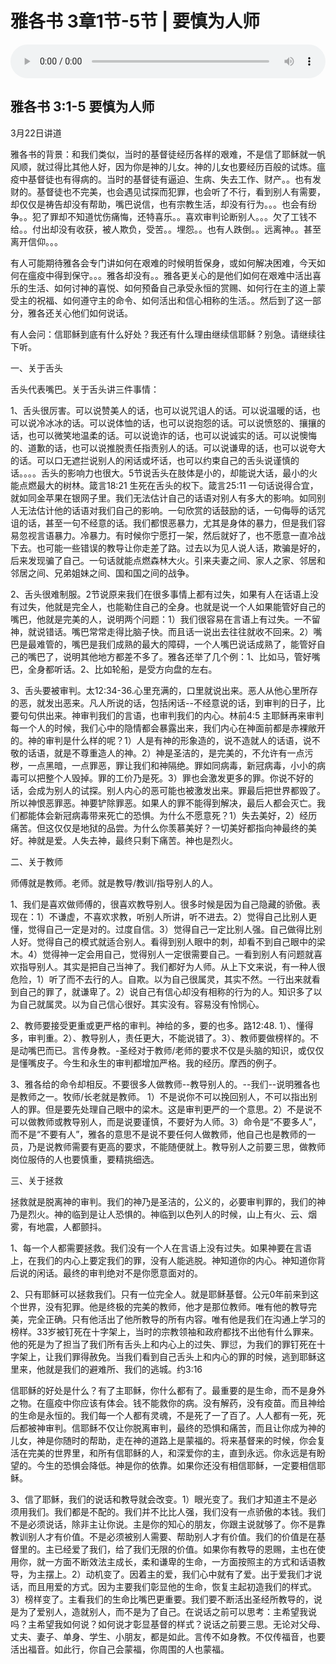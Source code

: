 # 雅各书 3章1节-5节 | 要慎为人师

<audio style="width: 100%;" preload="false" controls controlslist="nodownload"><source src="https://51chat-my.sharepoint.com/:u:/g/personal/simai_51chat_onmicrosoft_com/Efa-eXslZKVBm7kBbnMKpPABeRh_2Kf_URrFXlMRZk5srQ?e=jZ7tzK" type="audio/mpeg">Your browser does not support the audio element.</audio>


## 雅各书 3:1-5  要慎为人师

3月22日讲道

雅各书的背景：和我们类似，当时的基督徒经历各样的艰难，不是信了耶稣就一帆风顺，就过得比其他人好，因为你是神的儿女。神的儿女也要经历百般的试炼。瘟疫中基督徒也有得病的。当时的基督徒有逼迫、生病、失去工作、财产。。也有发财的。基督徒也不完美，也会遇见试探而犯罪，也会听了不行，看到别人有需要，却仅仅是祷告却没有帮助，嘴巴说信，也有宗教生活，却没有行为。。。也会有纷争。。犯了罪却不知道忧伤痛悔，还特喜乐。。喜欢审判论断别人。。。欠了工钱不给。。付出却没有收获，被人欺负，受苦。。埋怨。。也有人跌倒。。远离神。。甚至离开信仰。。。

有人可能期待雅各会专门讲如何在艰难的时候明哲保身，或如何解决困难，今天如何在瘟疫中得到保守。。。雅各却没有。。雅各更关心的是他们如何在艰难中活出喜乐的生活、如何讨神的喜悦、如何预备自己承受永恒的赏赐、如何行在主的道上蒙受主的祝福、如何遵守主的命令、如何活出和信心相称的生活。。然后到了这一部分，雅各还关心他们如何说话。

有人会问：信耶稣到底有什么好处？我还有什么理由继续信耶稣？别急。请继续往下听。

一、关于舌头

舌头代表嘴巴。关于舌头讲三件事情：

1、舌头很厉害。可以说赞美人的话，也可以说咒诅人的话。可以说温暖的话，也可以说冷冰冰的话。可以说体恤的话，也可以说抱怨的话。可以说愤怒的、攘攘的话，也可以微笑地温柔的话。可以说诡诈的话，也可以说诚实的话。可以说懊悔的、道歉的话，也可以说推脱责任指责别人的话。可以说谦卑的话，也可以说夸大的话。可以口无遮拦说别人的闲话或坏话，也可以约束自己的舌头说谨慎的话。。。。舌头的影响力也很大。5节说舌头在肢体是小的，却能说大话，最小的火能点燃最大的树林。箴言18:21 生死在舌头的权下。箴言25:11 一句话说得合宜，就如同金苹果在银网子里。我们无法估计自己的话语对别人有多大的影响。如同别人无法估计他的话语对我们自己的影响。一句欣赏的话鼓励的话，一句侮辱的话咒诅的话，甚至一句不经意的话。我们都恨恶暴力，尤其是身体的暴力，但是我们容易忽视言语暴力。冷暴力。有时候你宁愿打一架，然后就好了，也不愿意一直冷战下去。也可能一些错误的教导让你走差了路。过去以为见人说人话，欺骗是好的，后来发现骗了自己。一句话就能点燃森林大火。引来夫妻之间、家人之家、邻居和邻居之间、兄弟姐妹之间、国和国之间的战争。

2、舌头很难制服。2节说原来我们在很多事情上都有过失，如果有人在话语上没有过失，他就是完全人，也能勒住自己的全身。也就是说一个人如果能管好自己的嘴巴，他就是完美的人，说明两个问题：1）我们很容易在言语上有过失。一不留神，就说错话。嘴巴常常走得比脑子快。而且话一说出去往往就收不回来。2）嘴巴是最难管的，嘴巴是我们成熟的最大的障碍，一个人嘴巴说话成熟了，能管好自己的嘴巴了，说明其他地方都差不多了。雅各还举了几个例：1、比如马，管好嘴巴，全身都听话。2、比如轮船，是受方向盘的左右。

3、舌头要被审判。太12:34-36.心里充满的，口里就说出来。恶人从他心里所存的恶，就发出恶来。凡人所说的话，包括闲话--不经意说的话，到审判的日子，比要句句供出来。神审判我们的言语，也审判我们的内心。林前4:5 主耶稣再来审判每一个人的时候，我们心中的隐情都会暴露出来，我们内心在神面前都是赤裸敞开的。神的审判是什么样的呢？1）人是有神的形象造的，说不造就人的话语，说不敬的话语，就是不尊重造人的神。2）神是圣洁的，是完美的，不允许有一点污秽，一点黑暗，一点罪恶，罪让我们和神隔绝。罪如同病毒，新冠病毒，小小的病毒可以把整个人毁掉。罪的工价乃是死。3）罪也会激发更多的罪。你说不好的话，会成为别人的试探。别人内心的恶可能也被激发出来。罪最后把世界都毁了。所以神恨恶罪恶。神要铲除罪恶。如果人的罪不能得到解决，最后人都会灭亡。我们都能体会新冠病毒带来死亡的恐惧。为什么不愿意死？1）失去美好，2）经历痛苦。但这仅仅是地狱的品尝。为什么你羡慕美好？一切美好都指向神最终的美好。神就是爱。人失去神，最终只剩下痛苦。神也是烈火。

二、关于教师

师傅就是教师。老师。就是教导/教训/指导别人的人。

1、我们是喜欢做师傅的，很喜欢教导别人。很多时候是因为自己隐藏的骄傲。表现在：1）不谦虚，不喜欢求教，听别人所讲，听不进去。2）觉得自己比别人更懂，觉得自己一定是对的。过度自信。3）觉得自己一定比别人强。自己做得比别人好。觉得自己的模式就适合别人。看得到别人眼中的刺，却看不到自己眼中的梁木。4）觉得神一定会用自己，觉得别人一定很需要自己。一看到别人有问题就喜欢指导别人。其实是把自己当神了。我们都好为人师。从上下文来说，有一种人很危险，1）听了而不去行的人。自欺。以为自己很属灵，其实不然。一行出来就看到自己的罪了，就谦卑了。2）说自己有信心却没有相称的行为的人。知识多了以为自己就属灵。以为自己信心很好。其实没有。容易没有怜悯心。

2、教师要接受更重或更严格的审判。神给的多，要的也多。路12:48.  1）、懂得多，审判重。2）、教导别人，责任更大，不能说错了。3）、教师要做榜样的。不是动嘴巴而已。言传身教。-圣经对于教师/老师的要求不仅是头脑的知识，或仅仅是懂嘴皮子。今生和永生的审判都增加严格。我的经历。摩西的例子。

3、雅各给的命令却相反。不要很多人做教师--教导别人的。--我们--说明雅各也是教师之一。牧师/长老就是教师。
1）不是说你不可以挽回别人，不可以指出别人的罪。但是要先处理自己眼中的梁木。这是审判更严的一个意思。2）不是说不可以做教师或教导别人，而是说要谨慎，不要好为人师。3）命令是“不要多人”，而不是“不要有人”，雅各的意思不是说不要任何人做教师，他自己也是教师的一员，乃是说教师需要有更高的要求，不能随便就上。教导别人之前要三思，做教师岗位服侍的人也要慎重，要精挑细选。

三、关于拯救

拯救就是脱离神的审判。我们的神乃是圣洁的，公义的，必要审判罪的，我们的神乃是烈火。神的临到是让人恐惧的。神临到以色列人的时候，山上有火、云、烟雾，有地震，人都颤抖。

1、每一个人都需要拯救。我们没有一个人在言语上没有过失。如果神要在言语上，在我们的内心上要定我们的罪，没有人能逃脱。神知道你的内心。神知道你背后说的闲话。最终的审判绝对不是你愿意面对的。

2、只有耶稣可以拯救我们。只有一位完全人。就是耶稣基督。公元0年前来到这个世界，没有犯罪。他是终极的完美的教师，他才是那位教师。唯有他的教导完美，完全正确。只有他活出了他所教导的所有内容。唯有他是我们在沟通上学习的榜样。33岁被钉死在十字架上，当时的宗教领袖和政府都找不出他有什么罪来。他的死是为了担当了我们所有舌头上和内心上的过失、罪愆，为我们的罪钉死在十字架上，让我们罪得赦免。当我们看到自己舌头上和内心的罪的时候，逃到耶稣这里来，他就是我们的避难所、我们的逃城。约3:16

信耶稣的好处是什么？有了主耶稣，你什么都有了。最重要的是生命，而不是身外之物。在瘟疫中你应该有体会。钱不能救你的病。没有解药，没有疫苗。而且神给的生命是永恒的。我们每一个人都有灵魂，不是死了一了百了。人人都有一死，死后都被神审判。信耶稣不仅让你脱离审判，最终的恐惧和痛苦，而且让你成为神的儿女，神是你随时的帮助，走在神的道路上是蒙福的。将来基督来的时候，你会复活在完美的世界里，和所有信耶稣的人，和深爱你的主，直到永远。你永远是有盼望的。今生的恐惧会降低。神是你的依靠。如果你还没有相信耶稣，一定要相信耶稣。

3、信了耶稣，我们的说话和教导就会改变。1）眼光变了。我们才知道主不是必须用我们。我们都是不配的。我们并不比比人强，我们没有一点骄傲的本钱。我们不是必须说话，除非主让你说。主是你的知心的朋友，你跟主说就够了。你不是靠教训别人才有价值。不是必须被别人需要、帮助别人才有价值。我们的价值是在基督里的。主已经爱了我们，给了我们无限的价值。如果你有教导的恩赐，主也在使用你，就一方面不断效法主成长，柔和谦卑的生命，一方面按照主的方式和话语教导，为主摆上。2）动机变了。因着主的爱，我们心中就有了爱。出于爱我们才说话，而且用爱的方式。因为主要我们彰显他的生命，恢复主起初造我们的样式。3）榜样变了。主看我们的生命比嘴巴更重要。我们要不断活出圣经所教导的，说是为了爱别人，造就别人，而不是为了自己。在说话之前可以思考：主希望我说吗？主希望我如何说？如何说才彰显基督的样式？说话之前要三思。无论对父母、丈夫、妻子、单身、学生、小朋友，都是如此。言传不如身教。不仅传福音，也要活出福音。如此行，你自己会蒙福，你周围的人也蒙福。

